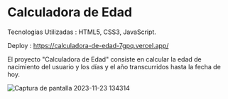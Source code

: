 # Calculadora de Edad

Tecnologías Utilizadas : HTML5, CSS3, JavaScript.

Deploy : https://calculadora-de-edad-7gpq.vercel.app/

El proyecto "Calculadora de Edad" consiste en calcular la edad de nacimiento del usuario y los días y el año transcurridos hasta la fecha de hoy.


![Captura de pantalla 2023-11-23 134314](https://github.com/NicoGaitano/Calculadora-de-Edad/assets/148820308/1903faeb-725c-474d-aa07-b03f873d46d7)


